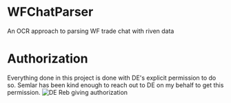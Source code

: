 # WFChatParser
An OCR approach to parsing WF trade chat with riven data

# Authorization
Everything done in this project is done with DE's explicit permission to do so. Semlar has been kind enough to reach out to DE on my behalf to get this permission.
![DE Reb giving authorization](https://raw.githubusercontent.com/davidneumann/WFChatParser/tree/master/docs/authorization.png)